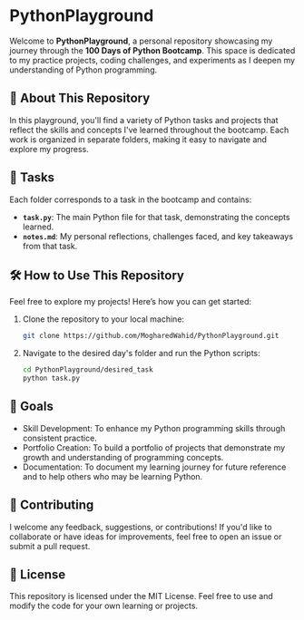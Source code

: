 # PythonPlayground

Welcome to **PythonPlayground**, a personal repository showcasing my journey through the **100 Days of Python Bootcamp**. This space is dedicated to my practice projects, coding challenges, and experiments as I deepen my understanding of Python programming.

## 🚀 About This Repository
In this playground, you'll find a variety of Python tasks and projects that reflect the skills and concepts I've learned throughout the bootcamp. Each work is organized in separate folders, making it easy to navigate and explore my progress.

## 📅 Tasks
Each folder corresponds to a task in the bootcamp and contains:
- **`task.py`**: The main Python file for that task, demonstrating the concepts learned.
- **`notes.md`**: My personal reflections, challenges faced, and key takeaways from that task.

## 🛠️ How to Use This Repository
Feel free to explore my projects! Here’s how you can get started:
1. Clone the repository to your local machine:
   ```bash
   git clone https://github.com/MogharedWahid/PythonPlayground.git
2. Navigate to the desired day's folder and run the Python scripts:
   ```bash
   cd PythonPlayground/desired_task
   python task.py

## 🎯 Goals
* Skill Development: To enhance my Python programming skills through consistent practice.
* Portfolio Creation: To build a portfolio of projects that demonstrate my growth and understanding of programming concepts.
* Documentation: To document my learning journey for future reference and to help others who may be learning Python.
## 🤝 Contributing
I welcome any feedback, suggestions, or contributions! If you'd like to collaborate or have ideas for improvements, feel free to open an issue or submit a pull request.

## 📝 License
This repository is licensed under the MIT License. Feel free to use and modify the code for your own learning or projects.
